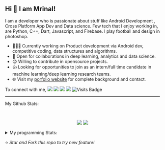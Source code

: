 ## Hi 👋 I am Mrinal!
I am a developer who is passionate about stuff like Android Development , Cross Platform App Dev and Data science. Few tech that I enjoy working in, are Python, C++, Dart, Javascript, and  Firebase. I play football and design in photoshop.

- 👨🏽‍💻 Currently working on Product development via Android dev, competitive coding, data structures and algorithms.
- 🤝 Open for collaborations in deep learning, analytics and data science.
- 😊 Willing to contribute in opensource projects.
- 👍 Looking for opportunities to join as an intern/full time candidate in machine learning/deep learning research teams.
- 🌐 Visit my [porfolio website](https://mrityagi.github.io/portfolio/) for complete background and contact.

To connect with me,
[<img src="https://img.shields.io/badge/linkedin-%230077B5.svg?&style=for-the-badge&logo=linkedin&logoColor=white" />](http://www.linkedin.com/in/mrinal-tyagi-a8bb61179) [<img src = "https://img.shields.io/badge/instagram-%23E4405F.svg?&style=for-the-badge&logo=instagram&logoColor=white">](https://www.instagram.com/mrityagi) [<img src = "https://img.shields.io/badge/facebook-%231877F2.svg?&style=for-the-badge&logo=facebook&logoColor=white">](https://www.facebook.com/profile.php?id=100006664187718&ref=bookmarks) [<img src ="https://img.shields.io/badge/portfolio-web-%23.svg?&style=for-the-badge&logo=&logoColor=white%22">](https://mrityagi.github.io/portfolio/) ![Visits Badge](https://badges.pufler.dev/visits/mrityagi/mrityagi?style=for-the-badge ) 

---
My Github Stats: 

<br>

<p align = "center">
  <img src = "https://github-readme-stats.vercel.app/api?username=mrityagi&count_private=true&show_icons=true&theme=radical&line_height=33">
  <img src = "https://github-readme-stats.vercel.app/api/top-langs/?username=mrityagi&hide=html&theme=tokyonight">
</p>


<details>
<summary> My programming Stats: </summary>
  
<!--START_SECTION:waka-->
![Profile Views](http://img.shields.io/badge/Profile%20Views-46-blue)

**I'm an early 🐤** 

```text
🌞 Morning    3 commits      ░░░░░░░░░░░░░░░░░░░░░░░░░   2.29% 
🌆 Daytime    70 commits     █████████████░░░░░░░░░░░░   53.44% 
🌃 Evening    52 commits     ██████████░░░░░░░░░░░░░░░   39.69% 
🌙 Night      6 commits      █░░░░░░░░░░░░░░░░░░░░░░░░   4.58%

```
📅 **I'm Most Productive on Tuesdays** 

```text
Monday       14 commits     ██░░░░░░░░░░░░░░░░░░░░░░░   10.69% 
Tuesday      23 commits     ████░░░░░░░░░░░░░░░░░░░░░   17.56% 
Wednesday    23 commits     ████░░░░░░░░░░░░░░░░░░░░░   17.56% 
Thursday     22 commits     ████░░░░░░░░░░░░░░░░░░░░░   16.79% 
Friday       20 commits     ███░░░░░░░░░░░░░░░░░░░░░░   15.27% 
Saturday     8 commits      █░░░░░░░░░░░░░░░░░░░░░░░░   6.11% 
Sunday       21 commits     ████░░░░░░░░░░░░░░░░░░░░░   16.03%

```


📊 **This week I spent my time on** 

```text
💬 Languages: 
C++                      0 secs              ░░░░░░░░░░░░░░░░░░░░░░░░░   0%

🔥 Editors: 
VS Code                  0 secs              ░░░░░░░░░░░░░░░░░░░░░░░░░   0%

💻 Operating Systems: 
Linux                    0 secs              ░░░░░░░░░░░░░░░░░░░░░░░░░   0%

```

**I mostly code in Dart** 

```text
Dart         2 repos        ████████░░░░░░░░░░░░░░░░░   33.33% 
CSS          2 repos        ████████░░░░░░░░░░░░░░░░░   33.33% 
C#           1 repos        ████░░░░░░░░░░░░░░░░░░░░░   16.67% 
Makefile     1 repos        ████░░░░░░░░░░░░░░░░░░░░░   16.67%

```


**Timeline**

![Chart not found](https://github.com/mrityagi/mrityagi/blob/master/charts/bar_graph.png) 


<!--END_SECTION:waka-->

---

</details>

⭐ *Star and Fork this repo to try new feature!* 
